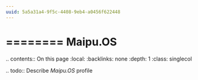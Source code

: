 ```yaml
---
uuid: 5a5a31a4-9f5c-4408-9eb4-a0456f622448
---
```



========
Maipu.OS
========

.. contents:: On this page
    :local:
    :backlinks: none
    :depth: 1
    :class: singlecol

.. todo::
    Describe *Maipu.OS* profile

